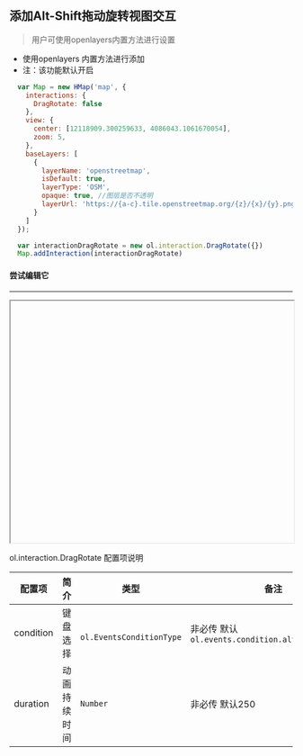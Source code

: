## 添加Alt-Shift拖动旋转视图交互

> 用户可使用openlayers内置方法进行设置

* 使用openlayers 内置方法进行添加
* 注：该功能默认开启

```javascript
  var Map = new HMap('map', {
    interactions: {
      DragRotate: false
    },
    view: {
      center: [12118909.300259633, 4086043.1061670054],
      zoom: 5,
    },
    baseLayers: [
      {
        layerName: 'openstreetmap',
        isDefault: true,
        layerType: 'OSM',
        opaque: true, //图层是否不透明
        layerUrl: 'https://{a-c}.tile.openstreetmap.org/{z}/{x}/{y}.png'
      }
    ]
  });

  var interactionDragRotate = new ol.interaction.DragRotate({})
  Map.addInteraction(interactionDragRotate)
```

#### 尝试编辑它
---
<iframe width="100%" height="430"></iframe>

ol.interaction.DragRotate 配置项说明

| 配置项 | 简介 | 类型 | 备注 |
| --- | --- |--- | --- |
| condition | 键盘选择 | `	ol.EventsConditionType` | 非必传 默认 `ol.events.condition.altShiftKeysOnly` |
| duration | 动画持续时间 | `Number` | 非必传 默认250 |
